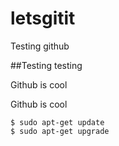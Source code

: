 # letsgitit
Testing github

##Testing testing

Github is cool

Github is cool

	$ sudo apt-get update
	$ sudo apt-get upgrade
